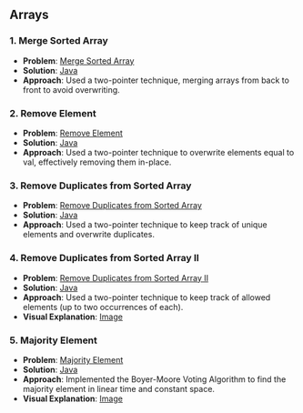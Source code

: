 ## Arrays

### 1. Merge Sorted Array
- **Problem**: [Merge Sorted Array](https://leetcode.com/problems/merge-sorted-array/)
- **Solution**: [Java](./Arrays/MergeSortedArray.java)
- **Approach**: Used a two-pointer technique, merging arrays from back to front to avoid overwriting.

### 2. Remove Element
- **Problem**: [Remove Element](https://leetcode.com/problems/remove-element/)
- **Solution**: [Java](./Arrays/RemoveElement.java)
- **Approach**: Used a two-pointer technique to overwrite elements equal to val, effectively removing them in-place.

### 3. Remove Duplicates from Sorted Array
- **Problem**: [Remove Duplicates from Sorted Array](https://leetcode.com/problems/remove-duplicates-from-sorted-array/)
- **Solution**: [Java](./Arrays/RemoveDuplicatesFromSortedArray.java)
- **Approach**: Used a two-pointer technique to keep track of unique elements and overwrite duplicates.

### 4. Remove Duplicates from Sorted Array II
- **Problem**: [Remove Duplicates from Sorted Array II](https://leetcode.com/problems/remove-duplicates-from-sorted-array-ii/)
- **Solution**: [Java](./Arrays/RemoveDuplicatesFromSortedArrayII.java)
- **Approach**: Used a two-pointer technique to keep track of allowed elements (up to two occurrences of each).
- **Visual Explanation**: [Image](./Arrays/images/RemoveDuplicatesII_Explanation.png)

### 5. Majority Element
- **Problem**: [Majority Element](https://leetcode.com/problems/majority-element/)
- **Solution**: [Java](./Arrays/MajorityElement.java)
- **Approach**: Implemented the Boyer-Moore Voting Algorithm to find the majority element in linear time and constant space.
- **Visual Explanation**: [Image](./Arrays/images/MajorityElement_Explanation.png)